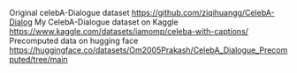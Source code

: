 

Original celebA-Dialogue dataset https://github.com/ziqihuangg/CelebA-Dialog
My CelebA-Dialogue dataset on Kaggle https://www.kaggle.com/datasets/iamomp/celeba-with-captions/
Precomputed data on hugging face https://huggingface.co/datasets/Om2005Prakash/CelebA_Dialogue_Precomputed/tree/main
